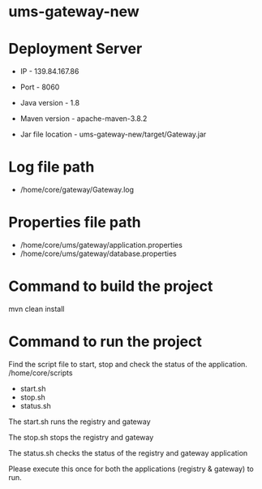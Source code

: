 # ums-gateway-new

# Deployment Server
- IP - 139.84.167.86
- Port - 8060


- Java version - 1.8
- Maven version - apache-maven-3.8.2
- Jar file location - ums-gateway-new/target/Gateway.jar

# Log file path
- /home/core/gateway/Gateway.log

# Properties file path
- /home/core/ums/gateway/application.properties
- /home/core/ums/gateway/database.properties

# Command to build the project
mvn clean install

# Command to run the project
Find the script file to start, stop and check the status of the application.
/home/core/scripts
- start.sh
- stop.sh
- status.sh

The start.sh runs the registry and gateway

The stop.sh stops the registry and gateway

The status.sh checks the status of the registry and gateway application

Please execute this once for both the applications (registry & gateway) to run.


